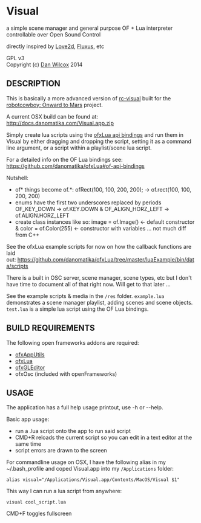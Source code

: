 Visual
======

a simple scene manager and general purpose OF + Lua interpreter controllable over Open Sound Control

directly inspired by [Love2d](http://www.love2d.org/), [Fluxus](http://www.pawfal.org//fluxus), etc 

GPL v3  
Copyright (c) [Dan Wilcox](danomatika.com) 2014

DESCRIPTION
-----------

This is basically a more advanced version of [rc-visual](https://github.com/danomatika/rc-visual) built for the [robotcowboy: Onward to Mars](http://robotcowboy.com/onwardtomars) project.

A current OSX build can be found at: <http://docs.danomatika.com/Visual.app.zip>

Simply create lua scripts using the [ofxLua api bindings](https://github.com/danomatika/ofxLua/tree/master/src/bindings) and run them in Visual by either dragging and dropping the script, setting it as a command line argument, or a script within a playlist/scene lua script.

For a detailed info on the OF Lua bindings see: <https://github.com/danomatika/ofxLua#of-api-bindings>

Nutshell: 

* of* things become of.*: ofRect(100, 100, 200, 200); -> of.rect(100, 100, 200, 200)
* enums have the first two underscores replaced by periods OF_KEY_DOWN -> of.KEY.DOWN & OF_ALIGN_HORZ_LEFT -> of.ALIGN.HORZ_LEFT
* create class instances like so: image = of.Image() <- default constructor & color = of.Color(255) <- constructor with variables ... not much diff from C++

See the ofxLua example scripts for now on how the callback functions are laid out: <https://github.com/danomatika/ofxLua/tree/master/luaExample/bin/data/scripts>

There is a built in OSC server, scene manager, scene types, etc but I don't have time to document all of that right now. Will get to that later ... 

See the example scripts & media in the `/res` folder. `example.lua` demonstrates a scene manager playlist, adding scenes and scene objects. `test.lua` is a simple lua script using the OF Lua bindings.

BUILD REQUIREMENTS
------------------

The following open frameworks addons are required:

* [ofxAppUtils](https://github.com/danomatika/ofxAppUtils)
* [ofxLua](https://github.com/danomatika/ofxLua)
* [ofxGLEditor](https://github.com/Akira-Hayasaka/ofxGLEditor)
* ofxOsc (included with openFrameworks)

USAGE
-----

The application has a full help usage printout, use -h or --help.

Basic app usage:

* run a .lua script onto the app to run said script
* CMD+R reloads the current script so you can edit in a text editor at the same time
* script errors are drawn to the screen

For commandline usage on OSX, I have the following alias in my ~/.bash_profile and coped Visual.app into my `/Applications` folder:

    alias visual="/Applications/Visual.app/Contents/MacOS/Visual $1"

This way I can run a lua script from anywhere:

    visual cool_script.lua

CMD+F toggles fullscreen
